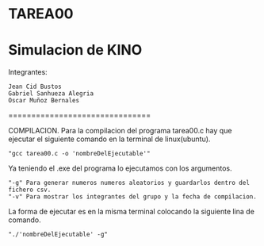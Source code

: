 # TAREA00
Simulacion de KINO
===============================
Integrantes: 

	Jean Cid Bustos
	Gabriel Sanhueza Alegria
	Oscar Muñoz Bernales

===============================

COMPILACION.
Para la compilacion del programa tarea00.c hay que ejecutar el siguiente comando en la terminal de linux(ubuntu).

	"gcc tarea00.c -o 'nombreDelEjecutable'"

Ya teniendo el .exe del programa lo ejecutamos con los argumentos.

	"-g" Para generar numeros numeros aleatorios y guardarlos dentro del fichero csv.
 	"-v" Para mostrar los integrantes del grupo y la fecha de compilacion.

La forma de ejecutar es en la misma terminal colocando la siguiente lina de comando.

	"./'nombreDelEjecutable' -g"
